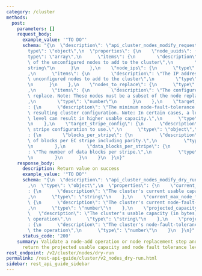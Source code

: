 ```yaml
---
category: /cluster
methods:
  post:
    parameters: []
    request_body:
      example_value: '"TO DO"'
      schema: "{\n  \"description\": \"api_cluster_nodes_modify_request_v2\",\n  \"\
        type\": \"object\",\n  \"properties\": {\n    \"node_uuids\": {\n      \"\
        type\": \"array\",\n      \"items\": {\n        \"description\": \"The UUIDs\
        \ of the unconfigured nodes to add to the cluster\",\n        \"type\": \"\
        string\"\n      }\n    },\n    \"node_ips\": {\n      \"type\": \"array\"\
        ,\n      \"items\": {\n        \"description\": \"The IP addresses of the\
        \ unconfigured nodes to add to the cluster\",\n        \"type\": \"string\"\
        \n      }\n    },\n    \"nodes_to_replace\": {\n      \"type\": \"array\"\
        ,\n      \"items\": {\n        \"description\": \"The configured nodes to\
        \ replace. Note: These nodes must be a subset of the node replacement plan.\"\
        ,\n        \"type\": \"number\"\n      }\n    },\n    \"target_max_node_failures\"\
        : {\n      \"description\": \"The minimum node-fault-tolerance level for the\
        \ resulting cluster configuration. Note: In certain cases, a lower node-fault-tolerance\
        \ level can result in higher usable capacity.\",\n      \"type\": \"number\"\
        \n    },\n    \"target_stripe_config\": {\n      \"description\": \"The final\
        \ stripe configuration to use.\",\n      \"type\": \"object\",\n      \"properties\"\
        : {\n        \"blocks_per_stripe\": {\n          \"description\": \"Number\
        \ of blocks per EC stripe including parity.\",\n          \"type\": \"number\"\
        \n        },\n        \"data_blocks_per_stripe\": {\n          \"description\"\
        : \"The number of data blocks per stripe.\",\n          \"type\": \"number\"\
        \n        }\n      }\n    }\n  }\n}"
    response_body:
      description: Return value on success
      example_value: '"TO DO"'
      schema: "{\n  \"description\": \"api_cluster_nodes_modify_dry_run_response\"\
        ,\n  \"type\": \"object\",\n  \"properties\": {\n    \"current_capacity\"\
        : {\n      \"description\": \"The cluster's current usable capacity (in bytes)\"\
        ,\n      \"type\": \"string\"\n    },\n    \"current_max_node_failures\":\
        \ {\n      \"description\": \"The cluster's current node-fault-tolerance level\"\
        ,\n      \"type\": \"number\"\n    },\n    \"projected_capacity\": {\n   \
        \   \"description\": \"The cluster's usable capacity (in bytes) after the\
        \ operation\",\n      \"type\": \"string\"\n    },\n    \"projected_max_node_failures\"\
        : {\n      \"description\": \"The cluster's node-fault-tolerance level after\
        \ the operation\",\n      \"type\": \"number\"\n    }\n  }\n}"
      status_code: '200'
    summary: Validate a node-add operation or node replacement step and, if it succeeds,
      return the projected usable capacity and node fault tolerance level.
rest_endpoint: /v2/cluster/nodes/dry-run
permalink: /rest-api-guide/cluster/v2_nodes_dry-run.html
sidebar: rest_api_guide_sidebar
---
```

